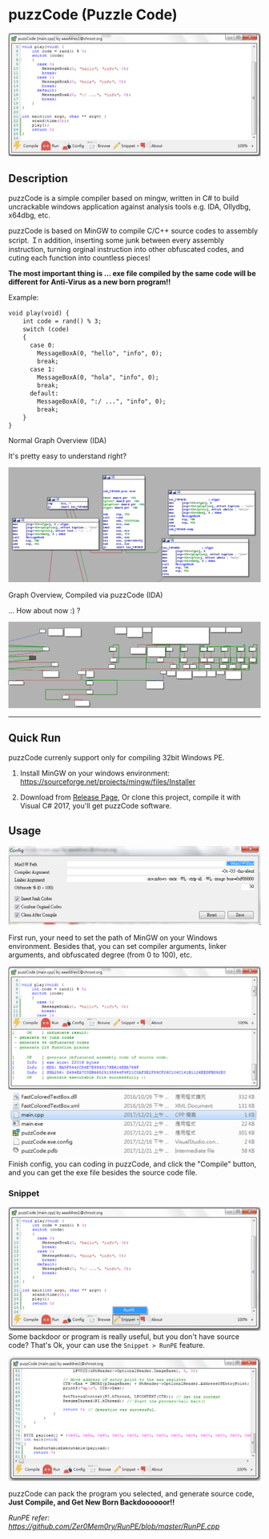 # puzzCode (Puzzle Code)

![螢幕快照 2017-12-21 上午6.21.38.png](resources/02666CA47DBF6E48FF90A7D53556B865.png)

## Description

puzzCode is a simple compiler based on mingw, written in C# to build uncrackable windows application against analysis tools e.g. IDA, Ollydbg, x64dbg, etc.

puzzCode is based on MinGW to compile C/C++ source codes to assembly script. Ｉn addition, inserting some junk between every assembly instruction, turning orginal instruction into other obfuscated codes, and cuting each function into countless pieces! 

**The most important thing is ... exe file compiled by the same code will be different for Anti-Virus as a new born program!!**

Example: 
```
void play(void) {
    int code = rand() % 3;
    switch (code)
    {
      case 0:
        MessageBoxA(0, "hello", "info", 0);
        break;
      case 1:
        MessageBoxA(0, "hola", "info", 0);
        break;
      default:
        MessageBoxA(0, ":/ ...", "info", 0);
        break;
    }
}   
```

Normal Graph Overview (IDA)

It's pretty easy to understand right?

![螢幕快照 2017-12-21 上午5.44.18.png](resources/F3D0B8CD285ECAD326C72873AA2D0146.png)

Graph Overview, Compiled via puzzCode (IDA)

... How about now :) ?

![螢幕快照 2017-12-21 上午6.16.17.png](resources/94BA0F1EF7491E9BE5F71BBE80881634.png)

---

## Quick Run

puzzCode currenly support only for compiling 32bit Windows PE.

1. Install MinGW on your windows environment:
  https://sourceforge.net/projects/mingw/files/Installer

2. Download from [Release Page](https://github.com/aaaddress1/puzzCode/releases), Or clone this project, compile it with Visual C# 2017, you'll get puzzCode software.

## Usage

![螢幕快照 2017-12-21 上午5.36.29.png](resources/454D56B8EF05426D6AE99B82B2F8A166.png)

First run, your need to set the path of MinGW on your Windows environment. Besides that, you can set compiler arguments, linker arguments, and obfuscated degree (from 0 to 100), etc.

![螢幕快照 2017-12-21 上午6.17.08.png](resources/89EFD46DE61B09F2793982E124C535B4.png)
![螢幕快照 2017-12-21 上午6.26.18.png](resources/D6DD734B6E8B5323148B0F707C5053B8.png)
Finish config, you can coding in puzzCode, and click the "Compile" button, and you can get the exe file besides the source code file.

### Snippet
![螢幕快照 2017-12-21 上午6.27.23.png](resources/7468CD0110210F9087DEB8A3FE84F929.png)
Some backdoor or program is really useful, but you don't have source code? That's Ok, your can use the `Snippet > RunPE` feature. 

![螢幕快照 2017-12-21 上午6.29.06.png](resources/B123B443F08DF005A368FA6FD60B8EC9.png)

puzzCode can pack the program you selected, and generate source code, **Just Compile, and Get New Born Backdoooooor!!**

*RunPE refer: https://github.com/Zer0Mem0ry/RunPE/blob/master/RunPE.cpp*

